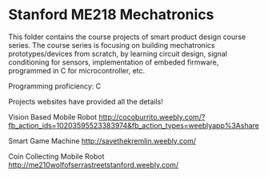 # Stanford ME218 Mechatronics
This folder contains the course projects of smart product design course series. The course series is focusing on building mechatronics prototypes/devices from scratch, by learning circuit design, signal conditioning for sensors, implementation of embeded firmware, programmed in C for microcontroller, etc.

Programming proficiency: C 

Projects websites have provided all the details!

Vision Based Mobile Robot
http://cocoburrito.weebly.com/?fb_action_ids=10203595523383974&fb_action_types=weeblyapp%3Ashare

Smart Game Machine
http://savethekremlin.weebly.com/

Coin Collecting Mobile Robot
http://me210wolfofserrastreetstanford.weebly.com/
